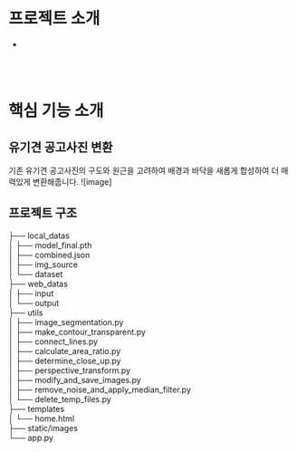 # 프로젝트 소개
- <br>


<b> </b><br><br>


# 핵심 기능 소개
## 유기견 공고사진 변환
기존 유기견 공고사진의 구도와 원근을 고려하여 배경과 바닥을 새롭게 합성하여 더 매력있게 변환해줍니다.
![image]<br>

## 프로젝트 구조
├── local_datas<br>
│   ├── model_final.pth<br>
│   ├── combined.json<br>
│   ├── img_source<br>
│   └── dataset<br>
├── web_datas<br>
│   ├── input<br>
│   └── output<br>
├── utils<br>
│   ├── image_segmentation.py<br>
│   ├── make_contour_transparent.py<br>
│   ├── connect_lines.py<br>
│   ├── calculate_area_ratio.py<br>
│   ├── determine_close_up.py<br>
│   ├── perspective_transform.py<br>
│   ├── modify_and_save_images.py<br>
│   ├── remove_noise_and_apply_median_filter.py<br>
│   └── delete_temp_files.py<br>
├── templates<br>
│   └── home.html<br>
├── static/images<br>
└── app.py<br>

<br><br>
